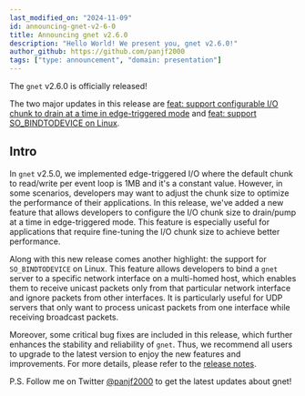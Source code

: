 ```yaml
---
last_modified_on: "2024-11-09"
id: announcing-gnet-v2-6-0
title: Announcing gnet v2.6.0
description: "Hello World! We present you, gnet v2.6.0!"
author_github: https://github.com/panjf2000
tags: ["type: announcement", "domain: presentation"]
---
```


The `gnet` v2.6.0 is officially released!

The two major updates in this release are [feat: support configurable I/O chunk to drain at a time in edge-triggered mode](https://github.com/panjf2000/gnet/pull/646) and [feat: support SO_BINDTODEVICE on Linux](https://github.com/panjf2000/gnet/pull/650).

## Intro

In `gnet` v2.5.0, we implemented edge-triggered I/O where the default chunk to read/write per event loop is 1MB and it's a constant value. However, in some scenarios, developers may want to adjust the chunk size to optimize the performance of their applications. In this release, we've added a new feature that allows developers to configure the I/O chunk size to drain/pump at a time in edge-triggered mode. This feature is especially useful for applications that require fine-tuning the I/O chunk size to achieve better performance.

Along with this new release comes another highlight: the support for `SO_BINDTODEVICE` on Linux. This feature allows developers to bind a `gnet` server to a specific network interface on a multi-homed host, which enables them to receive unicast packets only from that particular network interface and ignore packets from other interfaces. It is particularly useful for UDP servers that only want to process unicast packets from one interface while receiving broadcast packets.

Moreover, some critical bug fixes are included in this release, which further enhances the stability and reliability of `gnet`. Thus, we recommend all users to upgrade to the latest version to enjoy the new features and improvements. For more details, please refer to the [release notes](https://github.com/panjf2000/gnet/releases/tag/v2.6.0).

P.S. Follow me on Twitter [@panjf2000](https://twitter.com/panjf2000) to get the latest updates about gnet!